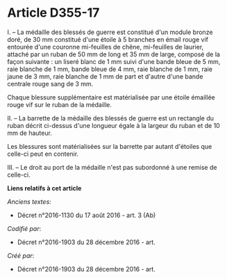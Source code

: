 # Article D355-17

I. – La médaille des blessés de guerre est constitué d'un module bronze doré, de 30 mm constitué d'une étoile à 5 branches en
émail rouge vif entourée d'une couronne mi-feuilles de chêne, mi-feuilles de laurier, attaché par un ruban de 50 mm de long
et 35 mm de large, composé de la façon suivante : un liseré blanc de 1 mm suivi d'une bande bleue de 5 mm, raie blanche de 1
mm, bande bleue de 4 mm, raie blanche de 1 mm, raie jaune de 3 mm, raie blanche de 1 mm de part et d'autre d'une bande
centrale rouge sang de 3 mm.

Chaque blessure supplémentaire est matérialisée par une étoile émaillée rouge vif sur le ruban de la médaille.

II. – La barrette de la médaille des blessés de guerre est un rectangle du ruban décrit ci-dessus d'une longueur égale à la
largeur du ruban et de 10 mm de hauteur.

Les blessures sont matérialisées sur la barrette par autant d'étoiles que celle-ci peut en contenir.

III. – Le droit au port de la médaille n'est pas subordonné à une remise de celle-ci.

**Liens relatifs à cet article**

_Anciens textes_:

  - Décret n°2016-1130 du 17 août 2016 - art. 3 (Ab)

_Codifié par_:

  - Décret n°2016-1903 du 28 décembre 2016 - art.

_Créé par_:

  - Décret n°2016-1903 du 28 décembre 2016 - art.
